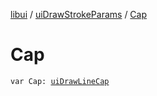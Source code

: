 [libui](../index.md) / [uiDrawStrokeParams](index.md) / [Cap](./-cap.md)

# Cap

`var Cap: `[`uiDrawLineCap`](../ui-draw-line-cap.md)